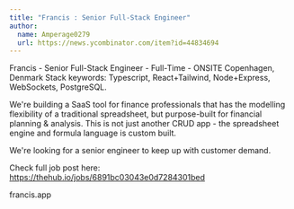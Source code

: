 ```yaml
---
title: "Francis : Senior Full-Stack Engineer"
author:
  name: Amperage0279
  url: https://news.ycombinator.com/item?id=44834694
---
```

Francis - Senior Full-Stack Engineer - Full-Time - ONSITE Copenhagen, Denmark
Stack keywords: Typescript, React+Tailwind, Node+Express, WebSockets, PostgreSQL.

We&#x27;re building a SaaS tool for finance professionals that has the modelling flexibility of a traditional spreadsheet, but purpose-built for financial planning &amp; analysis. This is not just another CRUD app - the spreadsheet engine and formula language is custom built.

We&#x27;re looking for a senior engineer to keep up with customer demand.

Check full job post here: <a href="https:&#x2F;&#x2F;thehub.io&#x2F;jobs&#x2F;6891bc03043e0d7284301bed" rel="nofollow">https:&#x2F;&#x2F;thehub.io&#x2F;jobs&#x2F;6891bc03043e0d7284301bed</a>

francis.app
<JobApplication />
